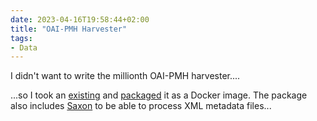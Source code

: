 ```yaml
---
date: 2023-04-16T19:58:44+02:00
title: "OAI-PMH Harvester"
tags:
- Data
---
```


I didn't want to write the millionth OAI-PMH harvester....
<!--more-->

...so I took an [existing](https://github.com/caseyamcl/phpoaipmh) and [packaged](https://github.com/cmahnke/oai-harvester-docker) it as a Docker image. The package also includes [Saxon](https://saxon.sourceforge.net/) to be able to process XML metadata files...
